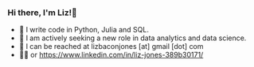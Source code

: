 ### Hi there, I'm Liz!👋
- :cowboy_hat_face: I write code in Python, Julia and SQL.
-  🏹 I am actively seeking a new role in data analytics and data science.
- :metal: I can be reached at lizbaconjones [at] gmail [dot] com
- :supervillain_woman: or https://www.linkedin.com/in/liz-jones-389b30171/

